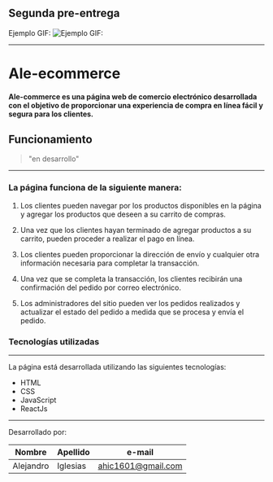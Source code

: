 ## Segunda pre-entrega
Ejemplo GIF:
![Ejemplo GIF:](/src/Components/Images/Segunda%20Pre-entrega.gif)


---

# Ale-ecommerce

#### Ale-commerce es una página web de comercio electrónico desarrollada con el objetivo de proporcionar una experiencia de compra en línea fácil y segura para los clientes.

## Funcionamiento 
>"en desarrollo"
---
### La página funciona de la siguiente manera:

1. Los clientes pueden navegar por los productos disponibles en la página y agregar los productos que deseen a su carrito de compras.

2. Una vez que los clientes hayan terminado de agregar productos a su carrito, pueden proceder a realizar el pago en línea.

3. Los clientes pueden proporcionar la dirección de envío y cualquier otra información necesaria para completar la transacción.

4. Una vez que se completa la transacción, los clientes recibirán una confirmación del pedido por correo electrónico.

5. Los administradores del sitio pueden ver los pedidos realizados y actualizar el estado del pedido a medida que se procesa y envía el pedido.

### Tecnologías utilizadas
---
La página está desarrollada utilizando las siguientes tecnologías:

* HTML
* CSS
* JavaScript
* ReactJs

---
Desarrollado por:

|Nombre|Apellido|e-mail|
|---|---|---|
|Alejandro|Iglesias|ahic1601@gmail.com|